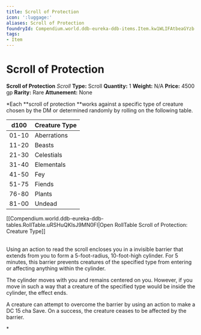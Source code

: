 ```yaml
---
title: Scroll of Protection
icon: ':luggage:'
aliases: Scroll of Protection
foundryId: Compendium.world.ddb-eureka-ddb-items.Item.kw1WLIFAtbeaGYzb
tags:
- Item
---
```


# Scroll of Protection

**Scroll of Protection**
_Scroll_
**Type:** Scroll
**Quantity:** 1
**Weight:** N/A
**Price:** 4500 gp
**Rarity:** Rare
**Attunement:** None

*Each **scroll of protection **works against a specific type of creature chosen by the DM or determined randomly by rolling on the following table.
<table>
<thead>
<tr>
<th data-sheets-value="{"1":2,"2":"d100"}">d100</th>
<th data-sheets-value="{"1":2,"2":"Creature Type"}">Creature Type</th>
</tr>
</thead>
<tbody>
<tr>
<td data-sheets-value="{"1":3,"3":42745}" data-sheets-numberformat="{"1":5,"2":"mm-dd","3":1}">01-10</td>
<td data-sheets-value="{"1":2,"2":"Aberrations"}">Aberrations</td>
</tr>
<tr>
<td data-sheets-value="{"1":3,"3":43059}" data-sheets-numberformat="{"1":5,"2":"m-d","3":1}">11-20</td>
<td data-sheets-value="{"1":2,"2":"Beasts"}">Beasts</td>
</tr>
<tr>
<td data-sheets-value="{"1":2,"2":"21-30"}">21-30</td>
<td data-sheets-value="{"1":2,"2":"Celestials"}">Celestials</td>
</tr>
<tr>
<td data-sheets-value="{"1":2,"2":"31-40"}">31-40</td>
<td data-sheets-value="{"1":2,"2":"Elementals"}">Elementals</td>
</tr>
<tr>
<td data-sheets-value="{"1":2,"2":"41-50"}">41-50</td>
<td data-sheets-value="{"1":2,"2":"Fey"}">Fey</td>
</tr>
<tr>
<td data-sheets-value="{"1":2,"2":"51-75"}">51-75</td>
<td data-sheets-value="{"1":2,"2":"Fiends"}">Fiends</td>
</tr>
<tr>
<td data-sheets-value="{"1":2,"2":"76-80"}">76-80</td>
<td data-sheets-value="{"1":2,"2":"Plants"}">Plants</td>
</tr>
<tr>
<td data-sheets-value="{"1":2,"2":"81-00"}">81-00</td>
<td data-sheets-value="{"1":2,"2":"Undead"}">Undead</td>
</tr>
</tbody>
</table><div id="table-link">[[Compendium.world.ddb-eureka-ddb-tables.RollTable.uRSHuQKlsJ9MN0FI|Open RollTable Scroll of Protection: Creature Type]]
<p><br />Using an action to read the scroll encloses you in a invisible barrier that extends from you to form a 5-foot-radius, 10-foot-high cylinder. For 5 minutes, this barrier prevents creatures of the specified type from entering or affecting anything within the cylinder.

The cylinder moves with you and remains centered on you. However, if you move in such a way that a creature of the specified type would be inside the cylinder, the effect ends.

A creature can attempt to overcome the barrier by using an action to make a DC 15 cha Save. On a success, the creature ceases to be affected by the barrier.</p>*